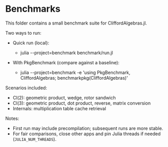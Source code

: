 # Benchmarks

This folder contains a small benchmark suite for CliffordAlgebras.jl.

Two ways to run:

- Quick run (local):
  - julia --project=benchmark benchmark/run.jl

- With PkgBenchmark (compare against a baseline):
  - julia --project=benchmark -e 'using PkgBenchmark, CliffordAlgebras; benchmarkpkg(CliffordAlgebras)'

Scenarios included:
- Cl(2): geometric product, wedge, rotor sandwich
- Cl(3): geometric product, dot product, reverse, matrix conversion
- Internals: multiplication table cache retrieval

Notes:
- First run may include precompilation; subsequent runs are more stable.
- For fair comparisons, close other apps and pin Julia threads if needed (`JULIA_NUM_THREADS`).
